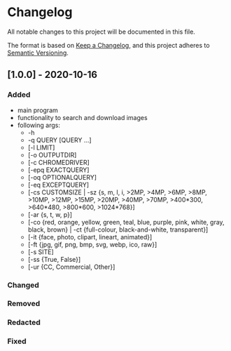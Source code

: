 # Changelog
All notable changes to this project will be documented in this file.

The format is based on [Keep a Changelog](https://keepachangelog.com/en/1.0.0/), 
and this project adheres to [Semantic Versioning](https://semver.org/spec/v2.0.0.html).

## [1.0.0] - 2020-10-16
### Added
- main program
- functionality to search and download images
- following args:
  - -h
  - -q QUERY [QUERY ...] 
  - [-l LIMIT] 
  - [-o OUTPUTDIR]
  - [-c CHROMEDRIVER] 
  - [-epq EXACTQUERY]
  - [-oq OPTIONALQUERY] 
  - [-eq EXCEPTQUERY]
  - [-cs CUSTOMSIZE | -sz {s, m, l, i, >2MP, >4MP, >6MP, >8MP, >10MP, >12MP, >15MP, >20MP, >40MP, >70MP, >400\*300, >640\*480, >800\*600, >1024\*768}]
  - [-ar {s, t, w, p}]
  - [-co {red, orange, yellow, green, teal, blue, purple, pink, white, gray, black, brown} | -ct {full-colour, black-and-white, transparent}]
  - [-it {face, photo, clipart, lineart, animated}]
  - [-ft {jpg, gif, png, bmp, svg, webp, ico, raw}]
  - [-s SITE]
  - [-ss {True, False}] 
  - [-ur {CC, Commercial, Other}]

### Changed

### Removed

### Redacted

### Fixed